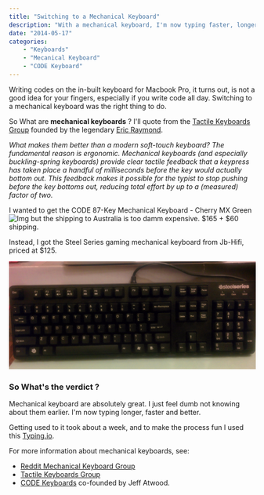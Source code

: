 ```yaml
---
title: "Switching to a Mechanical Keyboard"
description: "With a mechanical keyboard, I'm now typing faster, longer and better."
date: "2014-05-17"
categories:
    - "Keyboards"
    - "Mecanical Keyboard"
    - "CODE Keyboard"
---
```

Writing codes on the in-built keyboard for Macbook Pro, it turns out, is not
a good idea for your fingers, especially if you write code all day.
Switching to a mechanical keyboard was the right thing to do.

So What are **mechanical keyboards** ? I'll quote from the
[Tactile Keyboards Group](https://plus.google.com/communities/107279217898209966798)
founded by the legendary [Eric Raymond](https://plus.google.com/+EricRaymond/posts).

*What makes them better than a modern soft-touch keyboard?
The fundamental reason is ergonomic. Mechanical keyboards
(and especially buckling-spring keyboards) provide clear tactile feedback
that a keypress has taken place a handful of milliseconds before the key would
actually bottom out.  This feedback makes it possible for the typist to stop
pushing before the key bottoms out, reducing total effort by up to a (measured)
factor of two.*

I wanted to get the CODE 87-Key Mechanical Keyboard - Cherry MX Green ![Img](http://blog.codinghorror.com/content/images/uploads/2013/08/6a0120a85dcdae970b01901f0872ad970b-800wi.jpg)
but the shipping to Australia is too damm expensive. $165 + $60 shipping.

Instead, I got the Steel Series gaming mechanical keyboard from Jb-Hifi, priced
at $125.

![Mechanical Keyboard](images/mechanical_keyboard.jpg)

### So What's the verdict ? ###
Mechanical keyboard are absolutely great. I just feel dumb not knowing about
them earlier. I'm now typing longer, faster and better.

Getting used to it took about a week, and to make the process fun I used this
[Typing.io](http://typing.io).

For more information about mechanical keyboards, see:

* [Reddit Mechanical Keyboard Group](http://www.reddit.com/r/MechanicalKeyboards/)
* [Tactile Keyboards Group](https://plus.google.com/communities/107279217898209966798)
* [CODE Keyboards](http://codekeyboards.com/) co-founded by Jeff Atwood.
